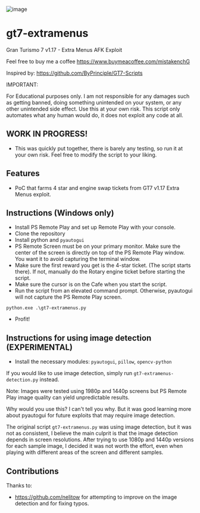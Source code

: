 ![image](https://user-images.githubusercontent.com/108235690/175868206-c31cdd18-0a09-4d4f-b311-07a8202acfa5.png)

# gt7-extramenus
Gran Turismo 7 v1.17 - Extra Menus AFK Exploit

Feel free to buy me a coffee https://www.buymeacoffee.com/mistakenchG

Inspired by: https://github.com/ByPrinciple/GT7-Scripts

IMPORTANT:

For Educational purposes only. I am not responsible for any damages such as getting banned, doing something unintended on your system, or any other unintended side effect. Use this at your own risk. This script only automates what any human would do, it does not exploit any code at all.

## WORK IN PROGRESS!
- This was quickly put together, there is barely any testing, so run it at your own risk. Feel free to modify the script to your liking.

## Features
- PoC that farms 4 star and engine swap tickets from GT7 v1.17 Extra Menus exploit.

## Instructions (Windows only)

- Install PS Remote Play and set up Remote Play with your console.
- Clone the repository
- Install python and `pyautogui`
- PS Remote Screen must be on your primary monitor. Make sure the center of the screen is directly on top of the PS Remote Play window. You want it to avoid capturing the terminal window.
- Make sure the first reward you get is the 4-star ticket. (The script starts there). If not, manually do the Rotary engine ticket before starting the script.
- Make sure the cursor is on the Cafe when you start the script.
- Run the script from an elevated command prompt. Otherwise, pyautogui will not capture the PS Remote Play screen.

```
python.exe .\gt7-extramenus.py
```
- Profit!

## Instructions for using image detection (EXPERIMENTAL)

- Install the necessary modules: `pyautogui`, `pillow`, `opencv-python`

If you would like to use image detection, simply run `gt7-extramenus-detection.py` instead.

Note: Images were tested using 1980p and 1440p screens but PS Remote Play image quality can yield unpredictable results.

Why would you use this? I can't tell you why. But it was good learning more about pyautogui for future exploits that may require image detection.

The original script `gt7-extramenus.py` was using image detection, but it was not as consistent, I believe the main culprit is that the image detection depends in screen resolutions. After trying to use 1080p and 1440p versions for each sample image, I decided it was not worth the effort, even when playing with different areas of the screen and different samples.

## Contributions

Thanks to:
- https://github.com/nelitow for attempting to improve on the image detection and for fixing typos.
